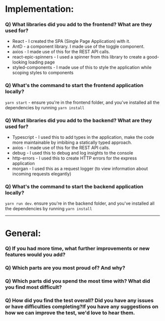 # Implementation:

### Q) What libraries did you add to the frontend? What are they used for?

* React - I created the SPA (Single Page Application) with it.
* AntD - a component library. I made use of the toggle component.
* axios - I made use of this for the REST API calls.
* react-epic-spinners - I used a spinner from this library to create a good-looking loading page
* styled-components - I made use of this to style the application while scoping styles to components

### Q) What's the command to start the frontend application locally?

`yarn start` - ensure you're in the frontend folder, and you've installed all the dependencies by running `yarn install`

### Q) What libraries did you add to the backend? What are they used for?

* Typescript - I used this to add types in the application, make the code more maintainable by imbibing a statically
  typed approach.
* axios - I made use of this for the REST API calls.
* debug - I used this to debug and log insights to the console
* http-errors - I used this to create HTTP errors for the express application
* morgan - I used this as a request logger (to view information about incoming requests elegantly)

### Q) What's the command to start the backend application locally?

`yarn run dev`. ensure you're in the backend folder, and you've installed all the dependencies by running `yarn install`

---

# General:

### Q) If you had more time, what further improvements or new features would you add?

### Q) Which parts are you most proud of? And why?

### Q) Which parts did you spend the most time with? What did you find most difficult?

### Q) How did you find the test overall? Did you have any issues or have difficulties completing?If you have any suggestions on how we can improve the test, we'd love to hear them.
